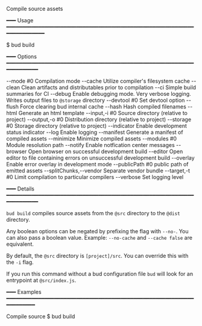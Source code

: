 Compile source assets

━━━ Usage ━━━━━━━━━━━━━━━━━━━━━━━━━━━━━━━━━━━━━━━━━━━━━━━━━━━━━━━━━━━━━━━━━━━━━━━

$ bud build

━━━ Options ━━━━━━━━━━━━━━━━━━━━━━━━━━━━━━━━━━━━━━━━━━━━━━━━━━━━━━━━━━━━━━━━━━━━━

  --mode #0                 Compilation mode
  --cache                   Utilize compiler's filesystem cache
  --clean                   Clean artifacts and distributables prior to compilation
  --ci                      Simple build summaries for CI
  --debug                   Enable debugging mode. Very verbose logging. Writes output files to `@storage` directory
  --devtool #0              Set devtool option
  --flush                   Force clearing bud internal cache
  --hash                    Hash compiled filenames
  --html                    Generate an html template
  --input,-i #0             Source directory (relative to project)
  --output,-o #0            Distribution directory (relative to project)
  --storage #0              Storage directory (relative to project)
  --indicator               Enable development status indicator
  --log                     Enable logging
  --manifest                Generate a manifest of compiled assets
  --minimize                Minimize compiled assets
  --modules #0              Module resolution path
  --notify                  Enable notfication center messages
  --browser                 Open browser on successful development build
  --editor                  Open editor to file containing errors on unsuccessful development build
  --overlay                 Enable error overlay in development mode
  --publicPath #0           public path of emitted assets
  --splitChunks,--vendor    Separate vendor bundle
  --target,-t #0            Limit compilation to particular compilers
  --verbose                 Set logging level

━━━ Details ━━━━━━━━━━━━━━━━━━━━━━━━━━━━━━━━━━━━━━━━━━━━━━━━━━━━━━━━━━━━━━━━━━━━━

`bud build` compiles source assets from the `@src` directory to the `@dist` 
directory.

Any boolean options can be negated by prefixing the flag with `--no-`. You can 
also pass a boolean value. Example: `--no-cache` and `--cache false` are 
equivalent.

By default, the `@src` directory is `[project]/src`. You can override this with 
the `-i` flag.

If you run this command without a bud configuration file `bud` will look for an 
entrypoint at `@src/index.js`.

━━━ Examples ━━━━━━━━━━━━━━━━━━━━━━━━━━━━━━━━━━━━━━━━━━━━━━━━━━━━━━━━━━━━━━━━━━━━

Compile source
  $ bud build